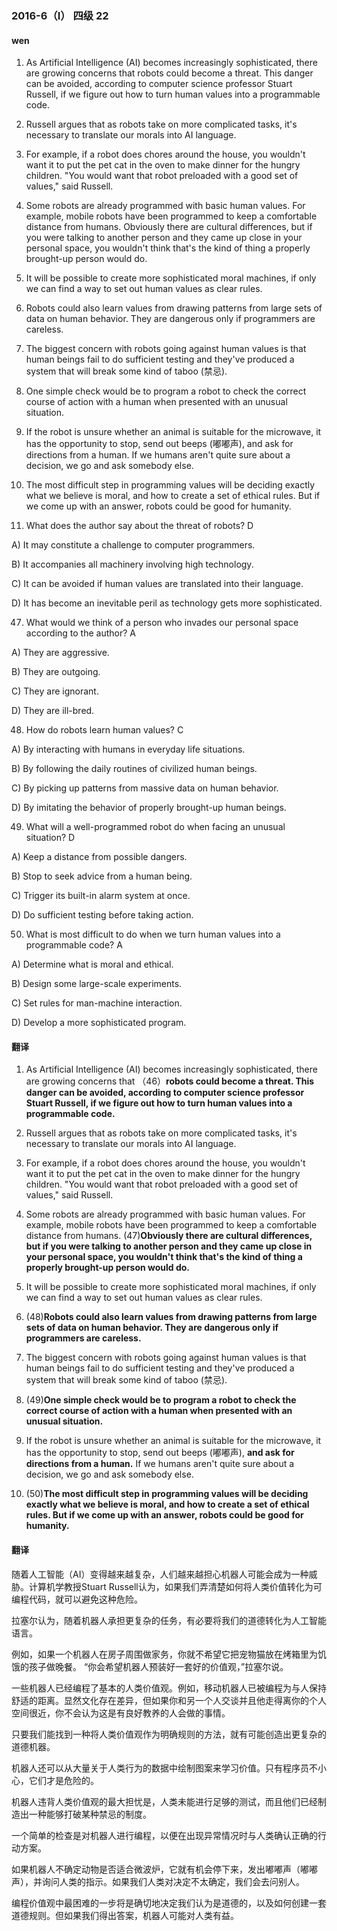 ### 2016-6（Ⅰ） 四级			22

#### wen

1. As Artificial Intelligence (AI) becomes increasingly sophisticated, there are growing concerns that robots could become a threat. This danger can be avoided, according to computer science professor Stuart Russell, if we figure out how to turn human values into a programmable code.

2. Russell argues that as robots take on more complicated tasks, it's necessary to translate our morals into AI language.

3. For example, if a robot does chores around the house, you wouldn't want it to put the pet cat in the oven to make dinner for the hungry children. "You would want that robot preloaded with a good set of values," said Russell.

4. Some robots are already programmed with basic human values. For example, mobile robots have been programmed to keep a comfortable distance from humans. Obviously there are cultural differences, but if you were talking to another person and they came up close in your personal space, you wouldn't think that's the kind of thing a properly brought-up person would do.

5. It will be possible to create more sophisticated moral machines, if only we can find a way to set out human values as clear rules.

6. Robots could also learn values from drawing patterns from large sets of data on human behavior. They are dangerous only if programmers are careless.

7. The biggest concern with robots going against human values is that human beings fail to do sufficient testing and they've produced a system that will break some kind of taboo (禁忌).

8. One simple check would be to program a robot to check the correct course of action with a human when presented with an unusual situation.

9. If the robot is unsure whether an animal is suitable for the microwave, it has the opportunity to stop, send out beeps (嘟嘟声), and ask for directions from a human. If we humans aren't quite sure about a decision, we go and ask somebody else.

10. The most difficult step in programming values will be deciding exactly what we believe is moral, and how to create a set of ethical rules. But if we come up with an answer, robots could be good for humanity.



46. What does the author say about the threat of robots?				D

A) It may constitute a challenge to computer programmers.

B) It accompanies all machinery involving high technology.

C) It can be avoided if human values are translated into their language.

D) It has become an inevitable peril as technology gets more sophisticated.



47. What would we think of a person who invades our personal space according to the author? A

A) They are aggressive.

B) They are outgoing.

C) They are ignorant.

D) They are ill-bred.



48. How do robots learn human values?  C

A) By interacting with humans in everyday life situations.

B) By following the daily routines of civilized human beings.

C) By picking up patterns from massive data on human behavior.

D) By imitating the behavior of properly brought-up human beings.



49. What will a well-programmed robot do when facing an unusual situation?   D

A) Keep a distance from possible dangers.

B) Stop to seek advice from a human being.

C) Trigger its built-in alarm system at once.

D) Do sufficient testing before taking action.



50. What is most difficult to do when we turn human values into a programmable code?   A

A) Determine what is moral and ethical.

B) Design some large-scale experiments.

C) Set rules for man-machine interaction.

D) Develop a more sophisticated program.

#### 翻译

1. As Artificial Intelligence (AI) becomes increasingly sophisticated, there are growing concerns that （46）**robots could become a threat. This danger can be avoided, according to computer science professor Stuart Russell, if we figure out how to turn human values into a programmable code.**

2. Russell argues that as robots take on more complicated tasks, it's necessary to translate our morals into AI language.

3. For example, if a robot does chores around the house, you wouldn't want it to put the pet cat in the oven to make dinner for the hungry children. "You would want that robot preloaded with a good set of values," said Russell.

4. Some robots are already programmed with basic human values. For example, mobile robots have been programmed to keep a comfortable distance from humans. (47)**Obviously there are cultural differences, but if you were talking to another person and they came up close in your personal space, you wouldn't think that's the kind of thing a properly brought-up person would do.**

5. It will be possible to create more sophisticated moral machines, if only we can find a way to set out human values as clear rules.

6. (48)**Robots could also learn values from drawing patterns from large sets of data on human behavior. They are dangerous only if programmers are careless.**

7. The biggest concern with robots going against human values is that human beings fail to do sufficient testing and they've produced a system that will break some kind of taboo (禁忌).

8. (49)**One simple check would be to program a robot to check the correct course of action with a human when presented with an unusual situation.**

9. If the robot is unsure whether an animal is suitable for the microwave, it has the opportunity to stop, send out beeps (嘟嘟声), **and ask for directions from a human.** If we humans aren't quite sure about a decision, we go and ask somebody else.

10. (50)**The most difficult step in programming values will be deciding exactly what we believe is moral, and how to create a set of ethical rules. But if we come up with an answer, robots could be good for humanity.**


#### 翻译

随着人工智能（AI）变得越来越复杂，人们越来越担心机器人可能会成为一种威胁。计算机学教授Stuart Russell认为，如果我们弄清楚如何将人类价值转化为可编程代码，就可以避免这种危险。

拉塞尔认为，随着机器人承担更复杂的任务，有必要将我们的道德转化为人工智能语言。

例如，如果一个机器人在房子周围做家务，你就不希望它把宠物猫放在烤箱里为饥饿的孩子做晚餐。 “你会希望机器人预装好一套好的价值观，”拉塞尔说。

一些机器人已经编程了基本的人类价值观。例如，移动机器人已被编程为与人保持舒适的距离。显然文化存在差异，但如果你和另一个人交谈并且他走得离你的个人空间很近，你不会认为这是有良好教养的人会做的事情。

只要我们能找到一种将人类价值观作为明确规则的方法，就有可能创造出更复杂的道德机器。

机器人还可以从大量关于人类行为的数据中绘制图案来学习价值。只有程序员不小心，它们才是危险的。

机器人违背人类价值观的最大担忧是，人类未能进行足够的测试，而且他们已经制造出一种能够打破某种禁忌的制度。

一个简单的检查是对机器人进行编程，以便在出现异常情况时与人类确认正确的行动方案。

如果机器人不确定动物是否适合微波炉，它就有机会停下来，发出嘟嘟声（嘟嘟声），并询问人类的指示。如果我们人类对决定不太确定，我们会去问别人。

编程价值观中最困难的一步将是确切地决定我们认为是道德的，以及如何创建一套道德规则。但如果我们得出答案，机器人可能对人类有益。


